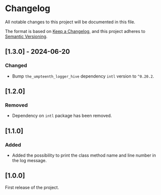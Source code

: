 # Changelog

All notable changes to this project will be documented in this file.

The format is based on [Keep a Changelog](https://keepachangelog.com/en/1.0.0/),
and this project adheres to [Semantic Versioning](https://semver.org/spec/v2.0.0.html).

## [1.3.0] - 2024-06-20

### Changed 

- Bump `the_umpteenth_logger_hive` dependency `intl` version to `^0.20.2`.

## [1.2.0]

### Removed

- Dependency on `intl` package has been removed.

## [1.1.0]

### Added

- Added the possibility to print the class method name and line number in the log message.

## [1.0.0]

First release of the project.

